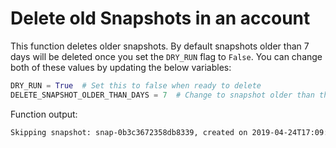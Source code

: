 # Delete old Snapshots in an account

This function deletes older snapshots. By default snapshots older than 7 days will be deleted once you set the `DRY_RUN` flag to `False`. You can change both of these values by updating the below variables:

```python
DRY_RUN = True  # Set this to false when ready to delete
DELETE_SNAPSHOT_OLDER_THAN_DAYS = 7  # Change to snapshot older than these many days
```

Function output:

```bash
Skipping snapshot: snap-0b3c3672358db8339, created on 2019-04-24T17:09:59.247000+00:00 as dry run flag is set. Unset this by updating `DRY_RUN` to `True`
```
